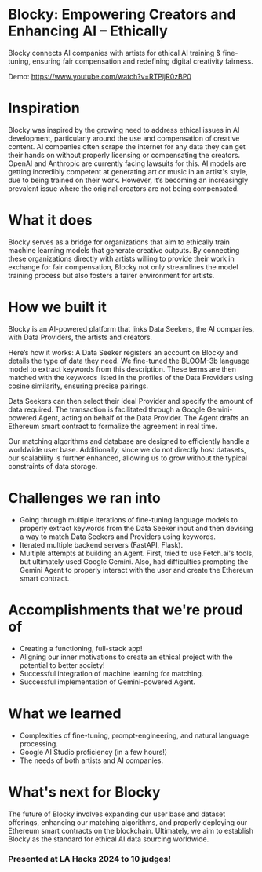 # Blocky: Empowering Creators and Enhancing AI – Ethically
Blocky connects AI companies with artists for ethical AI training & fine-tuning, ensuring fair compensation and redefining digital creativity fairness.

Demo:  https://www.youtube.com/watch?v=RTPljR0zBP0

# Inspiration
Blocky was inspired by the growing need to address ethical issues in AI development, particularly around the use and compensation of creative content. AI companies often scrape the internet for any data they can get their hands on without properly licensing or compensating the creators. OpenAI and Anthropic are currently facing lawsuits for this. AI models are getting incredibly competent at generating art or music in an artist's style, due to being trained on their work. However, it’s becoming an increasingly prevalent issue where the original creators are not being compensated.

# What it does
Blocky serves as a bridge for organizations that aim to ethically train machine learning models that generate creative outputs. By connecting these organizations directly with artists willing to provide their work in exchange for fair compensation, Blocky not only streamlines the model training process but also fosters a fairer environment for artists.

# How we built it
Blocky is an AI-powered platform that links Data Seekers, the AI companies, with Data Providers, the artists and creators.

Here’s how it works: A Data Seeker registers an account on Blocky and details the type of data they need. We fine-tuned the BLOOM-3b language model to extract keywords from this description. These terms are then matched with the keywords listed in the profiles of the Data Providers using cosine similarity, ensuring precise pairings.

Data Seekers can then select their ideal Provider and specify the amount of data required. The transaction is facilitated through a Google Gemini-powered Agent, acting on behalf of the Data Provider. The Agent drafts an Ethereum smart contract to formalize the agreement in real time.

Our matching algorithms and database are designed to efficiently handle a worldwide user base. Additionally, since we do not directly host datasets, our scalability is further enhanced, allowing us to grow without the typical constraints of data storage.

# Challenges we ran into
- Going through multiple iterations of fine-tuning language models to properly extract keywords from the Data Seeker input and then devising a way to match Data Seekers and Providers using keywords.
- Iterated multiple backend servers (FastAPI, Flask).
- Multiple attempts at building an Agent. First, tried to use Fetch.ai's tools, but ultimately used Google Gemini. Also, had difficulties prompting the Gemini Agent to properly interact with the user and create the Ethereum smart contract.

# Accomplishments that we're proud of
- Creating a functioning, full-stack app!
- Aligning our inner motivations to create an ethical project with the potential to better society!
- Successful integration of machine learning for matching.
- Successful implementation of Gemini-powered Agent.

# What we learned
- Complexities of fine-tuning, prompt-engineering, and natural language processing.
- Google AI Studio proficiency (in a few hours!)
- The needs of both artists and AI companies.

# What's next for Blocky
The future of Blocky involves expanding our user base and dataset offerings, enhancing our matching algorithms, and properly deploying our Ethereum smart contracts on the blockchain. Ultimately, we aim to establish Blocky as the standard for ethical AI data sourcing worldwide.


### Presented at LA Hacks 2024 to 10 judges!
